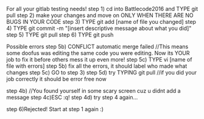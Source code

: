 For all your gitlab testing needs!
step 1) cd into Battlecode2016 and TYPE git pull
step 2) make your changes and move on ONLY WHEN THERE ARE NO BUGS IN YOUR CODE
step 3) TYPE git add [name of file you changed]
step 4) TYPE git commit -m "[insert descriptive message about what you did]"
step 5) TYPE git pull
step 6) TYPE git push 

Possible errors
step 5b) CONFLICT automatic merge failed //This means some doofus was editing
the same code you were editing. Now its YOUR job to fix it before others mess
it up even more!
step 5c) TYPE vi [name of file with errors]
step 5b) fix all the errors, it should label who made what changes
step 5c) GO to step 3)
step 5d) try TYPING git pull //if you did your job correctly it should be
error free now

step 4b) //You found yourself in some scary screen cuz u didnt add a message
step 4c)ESC :q!
step 4d) try step 4 again...

step 6)Rejected! Start at step 1 again :)